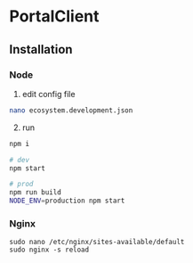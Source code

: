 # PortalClient

## Installation

### Node

1. edit config file
```sh
nano ecosystem.development.json
```

2. run
```sh
npm i

# dev
npm start

# prod
npm run build
NODE_ENV=production npm start
```


### Nginx

```
sudo nano /etc/nginx/sites-available/default
sudo nginx -s reload
```
